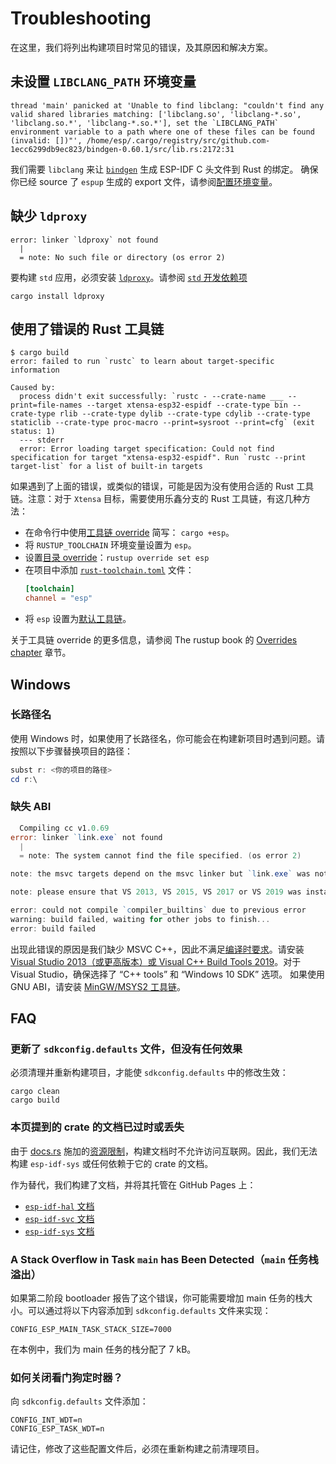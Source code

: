 # Troubleshooting

在这里，我们将列出构建项目时常见的错误，及其原因和解决方案。

## 未设置 `LIBCLANG_PATH` 环境变量

```text
thread 'main' panicked at 'Unable to find libclang: "couldn't find any valid shared libraries matching: ['libclang.so', 'libclang-*.so', 'libclang.so.*', 'libclang-*.so.*'], set the `LIBCLANG_PATH` environment variable to a path where one of these files can be found (invalid: [])"', /home/esp/.cargo/registry/src/github.com-1ecc6299db9ec823/bindgen-0.60.1/src/lib.rs:2172:31
```

我们需要 `libclang` 来让 [`bindgen`] 生成 ESP-IDF C 头文件到 Rust 的绑定。
确保你已经 source 了 `espup` 生成的 export 文件，请参阅[配置环境变量][set-up-the-environment-variables]。

[`bindgen`]: https://github.com/rust-lang/rust-bindgen
[set-up-the-environment-variables]: ./../installation/riscv-and-xtensa.md#3-配置环境变量

## 缺少 `ldproxy`

```shell
error: linker `ldproxy` not found
  |
  = note: No such file or directory (os error 2)
```

要构建 `std` 应用，必须安装 [`ldproxy`][ldproxy]。请参阅 [`std` 开发依赖项][rust-esp-book-std-requirements]

```shell
cargo install ldproxy
```

[ldproxy]: https://github.com/esp-rs/embuild/tree/master/ldproxy
[rust-esp-book-std-requirements]: ./../installation/std-requirements.md

## 使用了错误的 Rust 工具链

```text
$ cargo build
error: failed to run `rustc` to learn about target-specific information

Caused by:
  process didn't exit successfully: `rustc - --crate-name ___ --print=file-names --target xtensa-esp32-espidf --crate-type bin --crate-type rlib --crate-type dylib --crate-type cdylib --crate-type staticlib --crate-type proc-macro --print=sysroot --print=cfg` (exit status: 1)
  --- stderr
  error: Error loading target specification: Could not find specification for target "xtensa-esp32-espidf". Run `rustc --print target-list` for a list of built-in targets
```

如果遇到了上面的错误，或类似的错误，可能是因为没有使用合适的 Rust 工具链。注意：对于 `Xtensa` 目标，需要使用乐鑫分支的 Rust 工具链，有这几种方法：
- 在命令行中使用[工具链 override][toolchain-override] 简写： `cargo +esp`。
- 将 `RUSTUP_TOOLCHAIN` 环境变量设置为 `esp`。
- 设置[目录 override][directory-override]：`rustup override set esp`
- 在项目中添加 [`rust-toolchain.toml`][rust-toolchain-toml] 文件：
  ```toml
  [toolchain]
  channel = "esp"
  ```
- 将 `esp` 设置为[默认工具链][default-toolchain]。

关于工具链 override 的更多信息，请参阅 The rustup book 的 [Overrides chapter][overrides-rust-book] 章节。

[toolchain-override]: https://rust-lang.github.io/rustup/overrides.html#toolchain-override-shorthand
[directory-override]: https://rust-lang.github.io/rustup/overrides.html#directory-overrides
[rust-toolchain-toml]: https://rust-lang.github.io/rustup/overrides.html#the-toolchain-file
[default-toolchain]: https://rust-lang.github.io/rustup/overrides.html#default-toolchain
[overrides-rust-book]: https://rust-lang.github.io/rustup/overrides.html#overrides

## Windows

### 长路径名

使用 Windows 时，如果使用了长路径名，你可能会在构建新项目时遇到问题。请按照以下步骤替换项目的路径：
```powershell
subst r: <你的项目的路径>
cd r:\
```

### 缺失 ABI

```powershell
  Compiling cc v1.0.69
error: linker `link.exe` not found
  |
  = note: The system cannot find the file specified. (os error 2)

note: the msvc targets depend on the msvc linker but `link.exe` was not found

note: please ensure that VS 2013, VS 2015, VS 2017 or VS 2019 was installed with the Visual C++ option

error: could not compile `compiler_builtins` due to previous error
warning: build failed, waiting for other jobs to finish...
error: build failed
```

出现此错误的原因是我们缺少 MSVC C++，因此不满足[编译时要求][Compile-time Requirements]。请安装 [Visual Studio 2013（或更高版本）或 Visual C++ Build Tools 2019][Visual Studio 2013 (or later) or the Visual C++ Build Tools 2019]。对于 Visual Studio，确保选择了 “C++ tools” 和 “Windows 10 SDK” 选项。
如果使用 GNU ABI，请安装 [MinGW/MSYS2 工具链][MinGW/MSYS2 toolchain]。

[Compile-time Requirements]: https://github.com/rust-lang/cc-rs#compile-time-requirements
[Visual Studio 2013 (or later) or the Visual C++ Build Tools 2019]: https://rust-lang.github.io/rustup/installation/windows.html
[MinGW/MSYS2 toolchain]: https://www.msys2.org/

## FAQ

### 更新了 `sdkconfig.defaults` 文件，但没有任何效果

必须清理并重新构建项目，才能使 `sdkconfig.defaults` 中的修改生效：

```shell
cargo clean
cargo build
```

### 本页提到的 crate 的文档已过时或丢失

由于 [docs.rs] 施加的[资源限制][resource limits]，构建文档时不允许访问互联网。因此，我们无法构建 `esp-idf-sys` 或任何依赖于它的 crate 的文档。

作为替代，我们构建了文档，并将其托管在 GitHub Pages 上：

- [`esp-idf-hal` 文档][`esp-idf-hal` documentation]
- [`esp-idf-svc` 文档][`esp-idf-svc` documentation]
- [`esp-idf-sys` 文档][`esp-idf-sys` documentation]

[resource limits]: https://docs.rs/about/builds#hitting-resource-limits
[docs.rs]: https://docs.rs
[`esp-idf-hal` documentation]: https://esp-rs.github.io/esp-idf-hal/esp_idf_hal/
[`esp-idf-svc` documentation]: https://esp-rs.github.io/esp-idf-svc/esp_idf_svc/
[`esp-idf-sys` documentation]: https://esp-rs.github.io/esp-idf-sys/esp_idf_sys/

### A Stack Overflow in Task `main` has Been Detected（`main` 任务栈溢出）

如果第二阶段 bootloader 报告了这个错误，你可能需要增加 main 任务的栈大小。可以通过将以下内容添加到 `sdkconfig.defaults` 文件来实现：

```text
CONFIG_ESP_MAIN_TASK_STACK_SIZE=7000
```

在本例中，我们为 main 任务的栈分配了 7 kB。

### 如何关闭看门狗定时器？

向 `sdkconfig.defaults` 文件添加：

```text
CONFIG_INT_WDT=n
CONFIG_ESP_TASK_WDT=n
```

请记住，修改了这些配置文件后，必须在重新构建之前清理项目。
